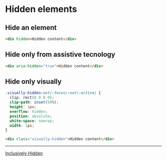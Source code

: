 # Hidden elements

## Hide an element

```html
<div hidden>Hidden content</div>
```

## Hide only from assistive tecnology

```html
<div aria-hidden="true">Hidden content</div>
```

## Hide only visually

```css
.visually-hidden:not(:focus):not(:active) {
  clip: rect(0 0 0 0); 
  clip-path: inset(50%);
  height: 1px;
  overflow: hidden;
  position: absolute;
  white-space: nowrap; 
  width: 1px;
}
```

```html
<div class="visually-hidden">Hidden content</div>
```

---

[Inclusively Hidden](https://www.scottohara.me/blog/2017/04/14/inclusively-hidden.html)
